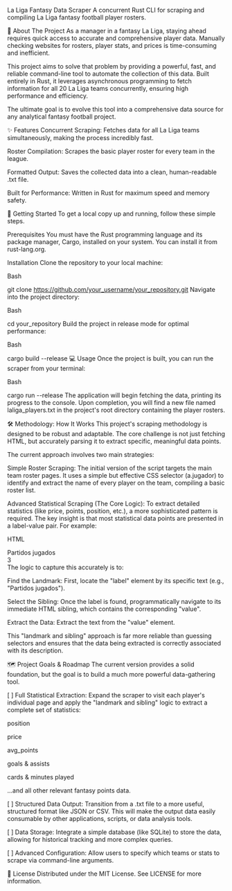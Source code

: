 La Liga Fantasy Data Scraper
A concurrent Rust CLI for scraping and compiling La Liga fantasy football player rosters.

📖 About The Project
As a manager in a fantasy La Liga, staying ahead requires quick access to accurate and comprehensive player data. Manually checking websites for rosters, player stats, and prices is time-consuming and inefficient.

This project aims to solve that problem by providing a powerful, fast, and reliable command-line tool to automate the collection of this data. Built entirely in Rust, it leverages asynchronous programming to fetch information for all 20 La Liga teams concurrently, ensuring high performance and efficiency.

The ultimate goal is to evolve this tool into a comprehensive data source for any analytical fantasy football project.

✨ Features
Concurrent Scraping: Fetches data for all La Liga teams simultaneously, making the process incredibly fast.

Roster Compilation: Scrapes the basic player roster for every team in the league.

Formatted Output: Saves the collected data into a clean, human-readable .txt file.

Built for Performance: Written in Rust for maximum speed and memory safety.

🚀 Getting Started
To get a local copy up and running, follow these simple steps.

Prerequisites
You must have the Rust programming language and its package manager, Cargo, installed on your system. You can install it from rust-lang.org.

Installation
Clone the repository to your local machine:

Bash

git clone https://github.com/your_username/your_repository.git
Navigate into the project directory:

Bash

cd your_repository
Build the project in release mode for optimal performance:

Bash

cargo build --release
💻 Usage
Once the project is built, you can run the scraper from your terminal:

Bash

cargo run --release
The application will begin fetching the data, printing its progress to the console. Upon completion, you will find a new file named laliga_players.txt in the project's root directory containing the player rosters.

🛠️ Methodology: How It Works
This project's scraping methodology is designed to be robust and adaptable. The core challenge is not just fetching HTML, but accurately parsing it to extract specific, meaningful data points.

The current approach involves two main strategies:

Simple Roster Scraping: The initial version of the script targets the main team roster pages. It uses a simple but effective CSS selector (a.jugador) to identify and extract the name of every player on the team, compiling a basic roster list.

Advanced Statistical Scraping (The Core Logic): To extract detailed statistics (like price, points, position, etc.), a more sophisticated pattern is required. The key insight is that most statistical data points are presented in a label-value pair. For example:

HTML

<div class="label">Partidos jugados</div>
<div class="value">3</div>
The logic to capture this accurately is to:

Find the Landmark: First, locate the "label" element by its specific text (e.g., "Partidos jugados").

Select the Sibling: Once the label is found, programmatically navigate to its immediate HTML sibling, which contains the corresponding "value".

Extract the Data: Extract the text from the "value" element.

This "landmark and sibling" approach is far more reliable than guessing selectors and ensures that the data being extracted is correctly associated with its description.

🗺️ Project Goals & Roadmap
The current version provides a solid foundation, but the goal is to build a much more powerful data-gathering tool.

[ ] Full Statistical Extraction: Expand the scraper to visit each player's individual page and apply the "landmark and sibling" logic to extract a complete set of statistics:

position

price

avg_points

goals & assists

cards & minutes played

...and all other relevant fantasy points data.

[ ] Structured Data Output: Transition from a .txt file to a more useful, structured format like JSON or CSV. This will make the output data easily consumable by other applications, scripts, or data analysis tools.

[ ] Data Storage: Integrate a simple database (like SQLite) to store the data, allowing for historical tracking and more complex queries.

[ ] Advanced Configuration: Allow users to specify which teams or stats to scrape via command-line arguments.

📜 License
Distributed under the MIT License. See LICENSE for more information.

